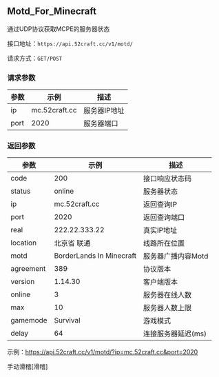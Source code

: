 ## Motd_For_Minecraft ##

通过UDP协议获取MCPE的服务器状态

接口地址：`https://api.52craft.cc/v1/motd/`

请求方式：`GET/POST`

### 请求参数 ###

参数|示例|描述
-|-|-
ip|mc.52craft.cc|服务器IP地址
port|2020|服务器端口

### 返回参数 ###

参数|示例|描述
-|-|-
code|200|接口响应状态码
status|online|服务器状态
ip|mc.52craft.cc|返回查询IP
port|2020|返回查询端口
real|222.22.333.22|真实IP地址
location|北京省 联通|线路所在位置
motd|BorderLands In Minecraft|服务器广播内容Motd
agreement|389|协议版本
version|1.14.30|客户端版本
online|3|服务器在线人数
max|10|服务器人数上限
gamemode|Survival|游戏模式
delay|64|连接服务器延迟(ms)

示例：https://api.52craft.cc/v1/motd/?ip=mc.52craft.cc&port=2020

手动滑稽[滑稽]

